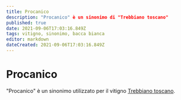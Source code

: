 ```yaml
---
title: Procanico
description: "Procanico" è un sinonimo di "Trebbiano toscano"
published: true
date: 2021-09-06T17:03:16.849Z
tags: vitigno, sinonimo, bacca bianca
editor: markdown
dateCreated: 2021-09-06T17:03:16.849Z
---
```


# Procanico

"Procanico" è un sinonimo utilizzato per il vitigno [Trebbiano toscano](/vitigni/Italia/bacca-bianca/trebbiano-toscano).